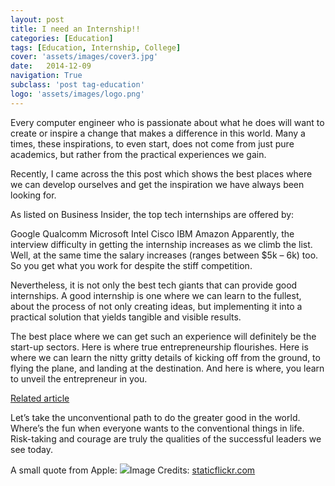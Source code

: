 ```yaml
---
layout: post
title: I need an Internship!!
categories: [Education]
tags: [Education, Internship, College]
cover: 'assets/images/cover3.jpg'
date:   2014-12-09
navigation: True
subclass: 'post tag-education'
logo: 'assets/images/logo.png'
---
```


Every computer engineer who is passionate about what he does will want to create or inspire a change that makes a difference in this world. Many a times, these inspirations, to even start, does not come from just pure academics, but rather from the practical experiences we gain.

Recently, I came across the this post which shows the best places where we can develop ourselves and get the inspiration we have always been looking for.

As listed on Business Insider, the top tech internships are offered by:

Google
Qualcomm
Microsoft
Intel
Cisco
IBM
Amazon
Apparently, the interview difficulty in getting the internship increases as we climb the list. Well, at the same time the salary increases (ranges between $5k – 6k) too. So you get what you work for despite the stiff competition.

Nevertheless, it is not only the best tech giants that can provide good internships. A good internship is one where we can learn to the fullest, about the process of not only creating ideas, but implementing it into a practical solution that yields tangible and visible results.

The best place where we can get such an experience will definitely be the start-up sectors. Here is where true entrepreneurship flourishes. Here is where we can learn the nitty gritty details of kicking off from the ground, to flying the plane, and landing at the destination. And here is where, you learn to unveil the entrepreneur in you.

<a href="http://www.aminariana.com/essays/ultimate-internship">Related article</a>

Let’s take the unconventional path to do the greater good in the world. Where’s the fun when everyone wants to the conventional things in life. Risk-taking and courage are truly the qualities of the successful leaders we see today.

A small quote from Apple:
<img src="https://c1.staticflickr.com/7/6238/6225876653_b13ce9b0e9_z.jpg"/>Image Credits: <a href="https://c1.staticflickr.com/7/6238/6225876653_b13ce9b0e9_z.jpg">staticflickr.com</a>